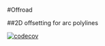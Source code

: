#Offroad 

##2D offsetting for arc polylines 

[![codecov](https://codecov.io/gh/radevgit/offroad/graph/badge.svg?token=34N49FRU78)](https://codecov.io/gh/radevgit/offroad)